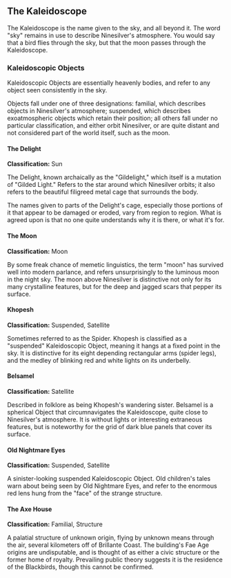 ## The Kaleidoscope
The Kaleidoscope is the name given to the sky, and all beyond it. The word "sky" remains in use to describe Ninesilver's atmosphere. You would say that a bird flies through the sky, but that the moon passes through the Kaleidoscope.

### Kaleidoscopic Objects
Kaleidoscopic Objects are essentially heavenly bodies, and refer to any object seen consistently in the sky.

Objects fall under one of three designations: familial, which describes objects in Ninesilver's atmosphere; suspended, which describes exoatmospheric objects which retain their position; all others fall under no particular classification, and either orbit Ninesilver, or are quite distant and not considered part of the world itself, such as the moon.

#### The Delight
**Classification:** Sun

The Delight, known archaically as the "Gildelight," which itself is a mutation of "Gilded Light." Refers to the star around which Ninesilver orbits; it also refers to the beautiful filigreed metal cage that surrounds the body.

The names given to parts of the Delight's cage, especially those portions of it that appear to be damaged or eroded, vary from region to region. What is agreed upon is that no one quite understands why it is there, or what it's for.

#### The Moon
**Classification:** Moon

By some freak chance of memetic linguistics, the term "moon" has survived well into modern parlance, and refers unsurprisingly to the luminous moon in the night sky. The moon above Ninesilver is distinctive not only for its many crystalline features, but for the deep and jagged scars that pepper its surface.

#### Khopesh
**Classification:** Suspended, Satellite

Sometimes referred to as the Spider. Khopesh is classified as a "suspended" Kaleidoscopic Object, meaning it hangs at a fixed point in the sky. It is distinctive for its eight depending rectangular arms (spider legs), and the medley of blinking red and white lights on its underbelly.

#### Belsamel
**Classification:** Satellite

Described in folklore as being Khopesh's wandering sister. Belsamel is a spherical Object that circumnavigates the Kaleidoscope, quite close to Ninesilver's atmosphere. It is without lights or interesting extraneous features, but is noteworthy for the grid of dark blue panels that cover its surface.

#### Old Nightmare Eyes
**Classification:** Suspended, Satellite

A sinister-looking suspended Kaleidoscopic Object. Old children's tales warn about being seen by Old Nightmare Eyes, and refer to the enormous red lens hung from the "face" of the strange structure.

#### The Axe House
**Classification:** Familial, Structure

A palatial structure of unknown origin, flying by unknown means through the air, several kilometers off of Brillante Coast. The building's Fae Age origins are undisputable, and is thought of as either a civic structure or the former home of royalty. Prevailing public theory suggests it is the residence of the Blackbirds, though this cannot be confirmed.